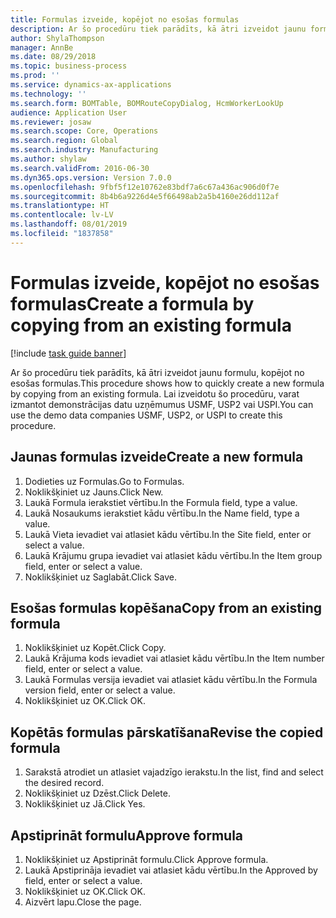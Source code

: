 ```yaml
---
title: Formulas izveide, kopējot no esošas formulas
description: Ar šo procedūru tiek parādīts, kā ātri izveidot jaunu formulu, kopējot no esošas formulas.
author: ShylaThompson
manager: AnnBe
ms.date: 08/29/2018
ms.topic: business-process
ms.prod: ''
ms.service: dynamics-ax-applications
ms.technology: ''
ms.search.form: BOMTable, BOMRouteCopyDialog, HcmWorkerLookUp
audience: Application User
ms.reviewer: josaw
ms.search.scope: Core, Operations
ms.search.region: Global
ms.search.industry: Manufacturing
ms.author: shylaw
ms.search.validFrom: 2016-06-30
ms.dyn365.ops.version: Version 7.0.0
ms.openlocfilehash: 9fbf5f12e10762e83bdf7a6c67a436ac906d0f7e
ms.sourcegitcommit: 8b4b6a9226d4e5f66498ab2a5b4160e26dd112af
ms.translationtype: HT
ms.contentlocale: lv-LV
ms.lasthandoff: 08/01/2019
ms.locfileid: "1837858"
---
```

# <a name="create-a-formula-by-copying-from-an-existing-formula"></a><span data-ttu-id="d64d7-103">Formulas izveide, kopējot no esošas formulas</span><span class="sxs-lookup"><span data-stu-id="d64d7-103">Create a formula by copying from an existing formula</span></span>

[!include [task guide banner](../../includes/task-guide-banner.md)]

<span data-ttu-id="d64d7-104">Ar šo procedūru tiek parādīts, kā ātri izveidot jaunu formulu, kopējot no esošas formulas.</span><span class="sxs-lookup"><span data-stu-id="d64d7-104">This procedure shows how to quickly create a new formula by copying from an existing formula.</span></span> <span data-ttu-id="d64d7-105">Lai izveidotu šo procedūru, varat izmantot demonstrācijas datu uzņēmumus USMF, USP2 vai USPI.</span><span class="sxs-lookup"><span data-stu-id="d64d7-105">You can use the demo data companies USMF, USP2, or USPI to create this procedure.</span></span>


## <a name="create-a-new-formula"></a><span data-ttu-id="d64d7-106">Jaunas formulas izveide</span><span class="sxs-lookup"><span data-stu-id="d64d7-106">Create a new formula</span></span>
1. <span data-ttu-id="d64d7-107">Dodieties uz Formulas.</span><span class="sxs-lookup"><span data-stu-id="d64d7-107">Go to Formulas.</span></span>
2. <span data-ttu-id="d64d7-108">Noklikšķiniet uz Jauns.</span><span class="sxs-lookup"><span data-stu-id="d64d7-108">Click New.</span></span>
3. <span data-ttu-id="d64d7-109">Laukā Formula ierakstiet vērtību.</span><span class="sxs-lookup"><span data-stu-id="d64d7-109">In the Formula field, type a value.</span></span>
4. <span data-ttu-id="d64d7-110">Laukā Nosaukums ierakstiet kādu vērtību.</span><span class="sxs-lookup"><span data-stu-id="d64d7-110">In the Name field, type a value.</span></span>
5. <span data-ttu-id="d64d7-111">Laukā Vieta ievadiet vai atlasiet kādu vērtību.</span><span class="sxs-lookup"><span data-stu-id="d64d7-111">In the Site field, enter or select a value.</span></span>
6. <span data-ttu-id="d64d7-112">Laukā Krājumu grupa ievadiet vai atlasiet kādu vērtību.</span><span class="sxs-lookup"><span data-stu-id="d64d7-112">In the Item group field, enter or select a value.</span></span>
7. <span data-ttu-id="d64d7-113">Noklikšķiniet uz Saglabāt.</span><span class="sxs-lookup"><span data-stu-id="d64d7-113">Click Save.</span></span>

## <a name="copy-from-an-existing-formula"></a><span data-ttu-id="d64d7-114">Esošas formulas kopēšana</span><span class="sxs-lookup"><span data-stu-id="d64d7-114">Copy from an existing formula</span></span>
1. <span data-ttu-id="d64d7-115">Noklikšķiniet uz Kopēt.</span><span class="sxs-lookup"><span data-stu-id="d64d7-115">Click Copy.</span></span>
2. <span data-ttu-id="d64d7-116">Laukā Krājuma kods ievadiet vai atlasiet kādu vērtību.</span><span class="sxs-lookup"><span data-stu-id="d64d7-116">In the Item number field, enter or select a value.</span></span>
3. <span data-ttu-id="d64d7-117">Laukā Formulas versija ievadiet vai atlasiet kādu vērtību.</span><span class="sxs-lookup"><span data-stu-id="d64d7-117">In the Formula version field, enter or select a value.</span></span>
4. <span data-ttu-id="d64d7-118">Noklikšķiniet uz OK.</span><span class="sxs-lookup"><span data-stu-id="d64d7-118">Click OK.</span></span>

## <a name="revise-the-copied-formula"></a><span data-ttu-id="d64d7-119">Kopētās formulas pārskatīšana</span><span class="sxs-lookup"><span data-stu-id="d64d7-119">Revise the copied formula</span></span>
1. <span data-ttu-id="d64d7-120">Sarakstā atrodiet un atlasiet vajadzīgo ierakstu.</span><span class="sxs-lookup"><span data-stu-id="d64d7-120">In the list, find and select the desired record.</span></span>
2. <span data-ttu-id="d64d7-121">Noklikšķiniet uz Dzēst.</span><span class="sxs-lookup"><span data-stu-id="d64d7-121">Click Delete.</span></span>
3. <span data-ttu-id="d64d7-122">Noklikšķiniet uz Jā.</span><span class="sxs-lookup"><span data-stu-id="d64d7-122">Click Yes.</span></span>

## <a name="approve-formula"></a><span data-ttu-id="d64d7-123">Apstiprināt formulu</span><span class="sxs-lookup"><span data-stu-id="d64d7-123">Approve formula</span></span>
1. <span data-ttu-id="d64d7-124">Noklikšķiniet uz Apstiprināt formulu.</span><span class="sxs-lookup"><span data-stu-id="d64d7-124">Click Approve formula.</span></span>
2. <span data-ttu-id="d64d7-125">Laukā Apstiprināja ievadiet vai atlasiet kādu vērtību.</span><span class="sxs-lookup"><span data-stu-id="d64d7-125">In the Approved by field, enter or select a value.</span></span>
3. <span data-ttu-id="d64d7-126">Noklikšķiniet uz OK.</span><span class="sxs-lookup"><span data-stu-id="d64d7-126">Click OK.</span></span>
4. <span data-ttu-id="d64d7-127">Aizvērt lapu.</span><span class="sxs-lookup"><span data-stu-id="d64d7-127">Close the page.</span></span>

